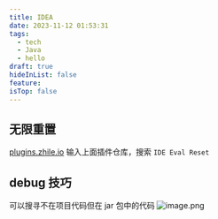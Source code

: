 ```yaml
---
title: IDEA
date: 2023-11-12 01:53:31
tags:
  - tech
  - Java
  - hello
draft: true
hideInList: false
feature: 
isTop: false
---
```




## 无限重置
[plugins.zhile.io](https://plugins.zhile.io)
输入上面插件仓库，搜索 `IDE Eval Reset`


## debug 技巧

可以搜寻不在项目代码但在 jar 包中的代码
![image.png](https://bestkxt.oss-cn-guangzhou.aliyuncs.com/img/202312231931674.png)

<!--more-->
